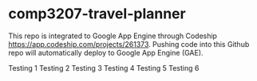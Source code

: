 # comp3207-travel-planner

This repo is integrated to Google App Engine through Codeship https://app.codeship.com/projects/261373.
Pushing code into this Github repo will automatically deploy to Google App Engine (GAE).

Testing 1
Testing 2
Testing 3
Testing 4
Testing 5
Testing 6